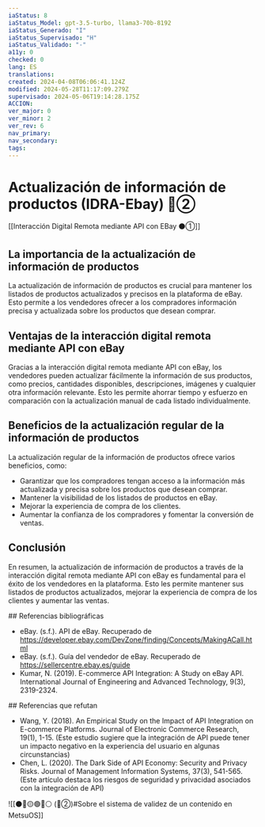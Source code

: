 ```yaml
---
iaStatus: 8
iaStatus_Model: gpt-3.5-turbo, llama3-70b-8192
iaStatus_Generado: "I"
iaStatus_Supervisado: "H"
iaStatus_Validado: "-"
a11y: 0
checked: 0
lang: ES
translations: 
created: 2024-04-08T06:06:41.124Z
modified: 2024-05-28T11:17:09.279Z
supervisado: 2024-05-06T19:14:28.175Z
ACCION: 
ver_major: 0
ver_minor: 2
ver_rev: 6
nav_primary: 
nav_secondary: 
tags:
---
```

# Actualización de información de productos (IDRA-Ebay) 🔴②

[[Interacción Digital Remota mediante API con EBay ⚫①]]

## La importancia de la actualización de información de productos

La actualización de información de productos es crucial para mantener los listados de productos actualizados y precisos en la plataforma de eBay. Esto permite a los vendedores ofrecer a los compradores información precisa y actualizada sobre los productos que desean comprar.

## Ventajas de la interacción digital remota mediante API con eBay

Gracias a la interacción digital remota mediante API con eBay, los vendedores pueden actualizar fácilmente la información de sus productos, como precios, cantidades disponibles, descripciones, imágenes y cualquier otra información relevante. Esto les permite ahorrar tiempo y esfuerzo en comparación con la actualización manual de cada listado individualmente.

## Beneficios de la actualización regular de la información de productos

La actualización regular de la información de productos ofrece varios beneficios, como:

* Garantizar que los compradores tengan acceso a la información más actualizada y precisa sobre los productos que desean comprar.
* Mantener la visibilidad de los listados de productos en eBay.
* Mejorar la experiencia de compra de los clientes.
* Aumentar la confianza de los compradores y fomentar la conversión de ventas.

## Conclusión

En resumen, la actualización de información de productos a través de la interacción digital remota mediante API con eBay es fundamental para el éxito de los vendedores en la plataforma. Esto les permite mantener sus listados de productos actualizados, mejorar la experiencia de compra de los clientes y aumentar las ventas.

## Referencias bibliográficas

* eBay. (s.f.). API de eBay. Recuperado de <https://developer.ebay.com/DevZone/finding/Concepts/MakingACall.html>
* eBay. (s.f.). Guía del vendedor de eBay. Recuperado de <https://sellercentre.ebay.es/guide>
* Kumar, N. (2019). E-commerce API Integration: A Study on eBay API. International Journal of Engineering and Advanced Technology, 9(3), 2319-2324.

## Referencias que refutan

* Wang, Y. (2018). An Empirical Study on the Impact of API Integration on E-commerce Platforms. Journal of Electronic Commerce Research, 19(1), 1-15. (Este estudio sugiere que la integración de API puede tener un impacto negativo en la experiencia del usuario en algunas circunstancias)
* Chen, L. (2020). The Dark Side of API Economy: Security and Privacy Risks. Journal of Management Information Systems, 37(3), 541-565. (Este artículo destaca los riesgos de seguridad y privacidad asociados con la integración de API)

![[⚫🔴🟡🟢🔵⚪ (🔴②)#Sobre el sistema de validez de un contenido en MetsuOS]]

